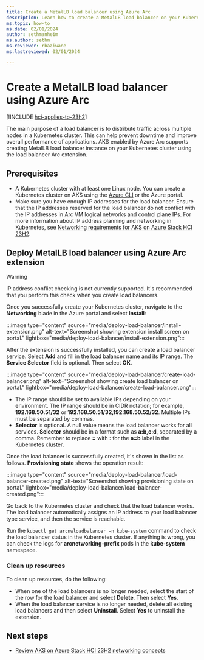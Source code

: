 ```yaml
---
title: Create a MetalLB load balancer using Azure Arc
description: Learn how to create a MetalLB load balancer on your Kubernetes cluster using an Arc extension.
ms.topic: how-to
ms.date: 02/01/2024
author: sethmanheim
ms.author: sethm 
ms.reviewer: rbaziwane
ms.lastreviewed: 02/01/2024

---
```


# Create a MetalLB load balancer using Azure Arc

[!INCLUDE [hci-applies-to-23h2](includes/hci-applies-to-23h2.md)]

The main purpose of a load balancer is to distribute traffic across multiple nodes in a Kubernetes cluster. This can help prevent downtime and improve overall performance of applications. AKS enabled by Azure Arc supports creating MetalLB load balancer instance on your Kubernetes cluster using the load balancer Arc extension.

## Prerequisites

- A Kubernetes cluster with at least one Linux node. You can create a Kubernetes cluster on AKS using the [Azure CLI](aks-create-clusters-cli.md) or the Azure portal.
- Make sure you have enough IP addresses for the load balancer. Ensure that the IP addresses reserved for the load balancer do not conflict with the IP addresses in Arc VM logical networks and control plane IPs. For more information about IP address planning and networking in Kubernetes, see [Networking requirements for AKS on Azure Stack HCI 23H2](aks-hci-network-system-requirements.md).

## Deploy MetalLB load balancer using Azure Arc extension

> [!WARNING]
> IP address conflict checking is not currently supported. It's recommended that you perform this check when you create load balancers.

Once you successfully create your Kubernetes cluster, navigate to the **Networking** blade in the Azure portal and select **Install**:

:::image type="content" source="media/deploy-load-balancer/install-extension.png" alt-text="Screenshot showing extension install screen on portal." lightbox="media/deploy-load-balancer/install-extension.png":::

After the extension is successfully installed, you can create a load balancer service. Select **Add** and fill in the load balancer name and its IP range. The **Service Selector** field is optional. Then select **OK**.

:::image type="content" source="media/deploy-load-balancer/create-load-balancer.png" alt-text="Screenshot showing create load balancer on portal." lightbox="media/deploy-load-balancer/create-load-balancer.png":::

- The IP range should be set to available IPs depending on your environment. The IP range should be in CIDR notation; for example, **192.168.50.51/32** or **192.168.50.51/32,192.168.50.52/32**. Multiple IPs must be separated by commas.
- **Selector** is optional. A null value means the load balancer works for all services. **Selector** should be in a format such as **a:b,c:d**, separated by a comma. Remember to replace **=** with **:** for the **a=b** label in the Kubernetes cluster.

Once the load balancer is successfully created, it's shown in the list as follows. **Provisioning state** shows the operation result:

:::image type="content" source="media/deploy-load-balancer/load-balancer-created.png" alt-text="Screenshot showing provisioning state on portal." lightbox="media/deploy-load-balancer/load-balancer-created.png":::

Go back to the Kubernetes cluster and check that the load balancer works. The load balancer automatically assigns an IP address to your load balancer type service, and then the service is reachable.

Run the `kubectl get arcnwloadbalancer -n kube-system` command to check the load balancer status in the Kubernetes cluster. If anything is wrong, you can check the logs for **arcnetworking-prefix** pods in the **kube-system** namespace.

### Clean up resources

To clean up resources, do the following:

- When one of the load balancers is no longer needed, select the start of the row for the load balancer and select **Delete**. Then select **Yes**.
- When the load balancer service is no longer needed, delete all existing load balancers and then select **Uninstall**. Select **Yes** to uninstall the extension.

## Next steps

- [Review AKS on Azure Stack HCI 23H2 networking concepts](aks-hci-network-system-requirements.md)
